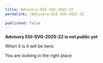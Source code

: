 ```yaml
---
title: Advisory-EGI-SVG-2025-22
permalink: /Advisory-EGI-SVG-2025-22
  
published: false
---
```


**Advisory EGI-SVG-2025-22 is not public yet**

When it is it will be here.

You are looking in the right place
